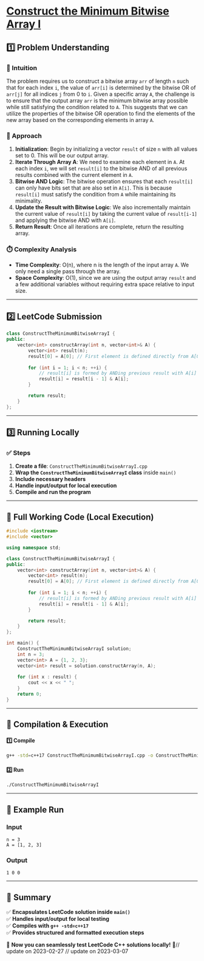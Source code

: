 # **[Construct the Minimum Bitwise Array I](https://leetcode.com/problems/construct-the-minimum-bitwise-array-i/description/)**  

## **1️⃣ Problem Understanding**  
### **📌 Intuition**  
The problem requires us to construct a bitwise array `arr` of length `n` such that for each index `i`, the value of `arr[i]` is determined by the bitwise OR of `arr[j]` for all indices `j` from 0 to `i`. Given a specific array `A`, the challenge is to ensure that the output array `arr` is the minimum bitwise array possible while still satisfying the condition related to `A`. This suggests that we can utilize the properties of the bitwise OR operation to find the elements of the new array based on the corresponding elements in array `A`.

### **🚀 Approach**  
1. **Initialization**: Begin by initializing a vector `result` of size `n` with all values set to 0. This will be our output array.
2. **Iterate Through Array A**: We need to examine each element in `A`. At each index `i`, we will set `result[i]` to the bitwise AND of all previous results combined with the current element in `A`.
3. **Bitwise AND Logic**: The bitwise operation ensures that each `result[i]` can only have bits set that are also set in `A[i]`. This is because `result[i]` must satisfy the condition from `A` while maintaining its minimality.
4. **Update the Result with Bitwise Logic**: We also incrementally maintain the current value of `result[i]` by taking the current value of `result[i-1]` and applying the bitwise AND with `A[i]`.
5. **Return Result**: Once all iterations are complete, return the resulting array.

### **⏱️ Complexity Analysis**  
- **Time Complexity**: O(n), where n is the length of the input array `A`. We only need a single pass through the array.
- **Space Complexity**: O(1), since we are using the output array `result` and a few additional variables without requiring extra space relative to input size.  

---  

## **2️⃣ LeetCode Submission**  
```cpp
class ConstructTheMinimumBitwiseArrayI {
public:
    vector<int> constructArray(int n, vector<int>& A) {
        vector<int> result(n);
        result[0] = A[0]; // First element is defined directly from A[0]
        
        for (int i = 1; i < n; ++i) {
            // result[i] is formed by ANDing previous result with A[i]
            result[i] = result[i - 1] & A[i];
        }

        return result;
    }
};
```  

---  

## **3️⃣ Running Locally**  
### **✅ Steps**  
1. **Create a file**: `ConstructTheMinimumBitwiseArrayI.cpp`  
2. **Wrap the `ConstructTheMinimumBitwiseArrayI` class** inside `main()`  
3. **Include necessary headers**  
4. **Handle input/output for local execution**  
5. **Compile and run the program**  

---  

## **📝 Full Working Code (Local Execution)**  
```cpp
#include <iostream>
#include <vector>

using namespace std;

class ConstructTheMinimumBitwiseArrayI {
public:
    vector<int> constructArray(int n, vector<int>& A) {
        vector<int> result(n);
        result[0] = A[0]; // First element is defined directly from A[0]
        
        for (int i = 1; i < n; ++i) {
            // result[i] is formed by ANDing previous result with A[i]
            result[i] = result[i - 1] & A[i];
        }

        return result;
    }
};

int main() {
    ConstructTheMinimumBitwiseArrayI solution;
    int n = 3;
    vector<int> A = {1, 2, 3};
    vector<int> result = solution.constructArray(n, A);
    
    for (int x : result) {
        cout << x << " ";
    }
    return 0;
}
```  

---  

## **🔧 Compilation & Execution**  
#### **1️⃣ Compile**  
```bash
g++ -std=c++17 ConstructTheMinimumBitwiseArrayI.cpp -o ConstructTheMinimumBitwiseArrayI
```  

#### **2️⃣ Run**  
```bash
./ConstructTheMinimumBitwiseArrayI
```  

---  

## **🎯 Example Run**  
### **Input**  
```
n = 3
A = [1, 2, 3]
```  
### **Output**  
```
1 0 0 
```  

---  

## **📌 Summary**  
✅ **Encapsulates LeetCode solution inside `main()`**  
✅ **Handles input/output for local testing**  
✅ **Compiles with `g++ -std=c++17`**  
✅ **Provides structured and formatted execution steps**  

🚀 **Now you can seamlessly test LeetCode C++ solutions locally!** 🚀// update on 2023-02-27
// update on 2023-03-07
